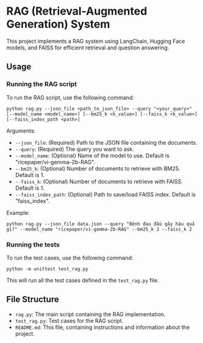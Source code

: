 # RAG (Retrieval-Augmented Generation) System

This project implements a RAG system using LangChain, Hugging Face models, and FAISS for efficient retrieval and question answering.

## Usage

### Running the RAG script

To run the RAG script, use the following command:
```
python rag.py --json_file <path_to_json_file> --query "<your_query>" [--model_name <model_name>] [--bm25_k <k_value>] [--faiss_k <k_value>] [--faiss_index_path <path>]
```


Arguments:
- `--json_file`: (Required) Path to the JSON file containing the documents.
- `--query`: (Required) The query you want to ask.
- `--model_name`: (Optional) Name of the model to use. Default is "ricepaper/vi-gemma-2b-RAG".
- `--bm25_k`: (Optional) Number of documents to retrieve with BM25. Default is 1.
- `--faiss_k`: (Optional) Number of documents to retrieve with FAISS. Default is 1.
- `--faiss_index_path`: (Optional) Path to save/load FAISS index. Default is "faiss_index".

Example:
```
python rag.py --json_file data.json --query "Bệnh đau đầu gây hậu quả gì?" --model_name "ricepaper/vi-gemma-2b-RAG" --bm25_k 2 --faiss_k 2
```


### Running the tests

To run the test cases, use the following command:
```
python -m unittest test_rag.py
```

This will run all the test cases defined in the `test_rag.py` file.

## File Structure

- `rag.py`: The main script containing the RAG implementation.
- `test_rag.py`: Test cases for the RAG script.
- `README.md`: This file, containing instructions and information about the project.



